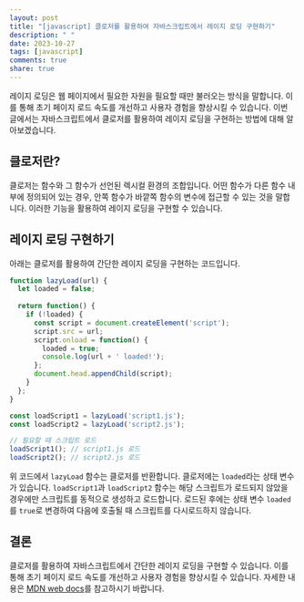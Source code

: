 ```yaml
---
layout: post
title: "[javascript] 클로저를 활용하여 자바스크립트에서 레이지 로딩 구현하기"
description: " "
date: 2023-10-27
tags: [javascript]
comments: true
share: true
---
```


레이지 로딩은 웹 페이지에서 필요한 자원을 필요할 때만 불러오는 방식을 말합니다. 이를 통해 초기 페이지 로드 속도를 개선하고 사용자 경험을 향상시킬 수 있습니다. 이번 글에서는 자바스크립트에서 클로저를 활용하여 레이지 로딩을 구현하는 방법에 대해 알아보겠습니다.

## 클로저란?

클로저는 함수와 그 함수가 선언된 렉시컬 환경의 조합입니다. 어떤 함수가 다른 함수 내부에 정의되어 있는 경우, 안쪽 함수가 바깥쪽 함수의 변수에 접근할 수 있는 것을 말합니다. 이러한 기능을 활용하여 레이지 로딩을 구현할 수 있습니다.

## 레이지 로딩 구현하기

아래는 클로저를 활용하여 간단한 레이지 로딩을 구현하는 코드입니다.

```javascript
function lazyLoad(url) {
  let loaded = false;
  
  return function() {
    if (!loaded) {
      const script = document.createElement('script');
      script.src = url;
      script.onload = function() {
        loaded = true;
        console.log(url + ' loaded!');
      };
      document.head.appendChild(script);
    }
  };
}

const loadScript1 = lazyLoad('script1.js');
const loadScript2 = lazyLoad('script2.js');

// 필요할 때 스크립트 로드
loadScript1(); // script1.js 로드
loadScript2(); // script2.js 로드
```

위 코드에서 `lazyLoad` 함수는 클로저를 반환합니다. 클로저에는 `loaded`라는 상태 변수가 있습니다. `loadScript1`과 `loadScript2` 함수는 해당 스크립트가 로드되지 않았을 경우에만 스크립트를 동적으로 생성하고 로드합니다. 로드된 후에는 상태 변수 `loaded`를 `true`로 변경하여 다음에 호출될 때 스크립트를 다시로드하지 않습니다.

## 결론

클로저를 활용하여 자바스크립트에서 간단한 레이지 로딩을 구현할 수 있습니다. 이를 통해 초기 페이지 로드 속도를 개선하고 사용자 경험을 향상시킬 수 있습니다. 자세한 내용은 [MDN web docs](https://developer.mozilla.org/ko/docs/Web/JavaScript/Closures)를 참고하시기 바랍니다.